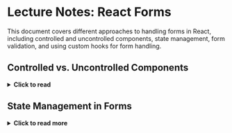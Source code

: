 #  Lecture Notes: React Forms
This document covers different approaches to handling forms in React, including controlled and uncontrolled components, state management, form validation, and using custom hooks for form handling.

## Controlled vs. Uncontrolled Components
<details> <summary><strong>Click to read</strong></summary>

**Controlled Components**
* React manages the form state.
* The input field is directly linked to the component state via useState.
* Every keystroke updates the state, ensuring a single source of truth.

**Example:**
```jsx
function ControlledForm() {
  const [name, setName] = React.useState("");

  const handleChange = (e) => {
    setName(e.target.value);
  };

  const handleSubmit = (e) => {
    e.preventDefault();
    alert(`Name: ${name}`);
  };

  return (
    <form onSubmit={handleSubmit}>
      <input type="text" value={name} onChange={handleChange} />
      <button type="submit">Submit</button>
    </form>
  );
}
```
**Advantages:**
* Easier to control and validate data.
* Ensures data consistency.
* React handles data updates.

**Disadvantages:**
* More re-renders can lead to performance issues with large forms.

## Uncontrolled Components
* Form inputs are managed by the DOM.
* Uses useRef to access input values when needed.

**Example:**
```jsx

function UncontrolledForm() {
  const nameInput = React.useRef(null);

  const handleSubmit = (e) => {
    e.preventDefault();
    alert(`Name: ${nameInput.current.value}`);
  };

  return (
    <form onSubmit={handleSubmit}>
      <input type="text" ref={nameInput} />
      <button type="submit">Submit</button>
    </form>
  );
}

```
**Advantages:**
* Less state management overhead.
* Good for simple, non-interactive forms.

**Disadventages:**
* Harder to validate fields dynamically.
* Does not update UI state in real-time.

</details>







## State Management in Forms
<details> <summary><strong>Click to read more</strong></summary>

**Using useState**
* Stores form data as an object.
* Updates values dynamically.


**Example:**

This hook manages a boolean toggle state.
```jsx
import { useState } from "react";

function MyForm() {
  const [formData, setFormData] = useState({ name: "", email: "" });

  const handleChange = (e) => {
    const { name, value } = e.target;
    setFormData((prev) => ({ ...prev, [name]: value }));
  };

  const handleSubmit = (e) => {
    e.preventDefault();
    alert(`Name: ${formData.name}\nEmail: ${formData.email}`);
  };

  return (
    <form onSubmit={handleSubmit}>
      <input type="text" name="name" value={formData.name} onChange={handleChange} />
      <input type="email" name="email" value={formData.email} onChange={handleChange} />
      <button type="submit">Submit</button>
    </form>
  );
}
```
**Using useReducer for Complex Forms**
* Better for large-scale applications.
* Centralized state management with a reducer function.


**Example:**
```jsx
import { useReducer } from "react";

function formReducer(state, action) {
  switch (action.type) {
    case "SET_FIELD":
      return { ...state, [action.field]: action.value };
    case "RESET_FORM":
      return { name: "", email: "" };
    default:
      return state;
  }
}

function MyForm() {
  const [state, dispatch] = useReducer(formReducer, { name: "", email: "" });

  const handleChange = (e) => {
    dispatch({ type: "SET_FIELD", field: e.target.name, value: e.target.value });
  };

  const handleSubmit = (e) => {
    e.preventDefault();
    alert(`Name: ${state.name}\nEmail: ${state.email}`);
    dispatch({ type: "RESET_FORM" });
  };

  return (
    <form onSubmit={handleSubmit}>
      <input type="text" name="name" value={state.name} onChange={handleChange} />
      <input type="email" name="email" value={state.email} onChange={handleChange} />
      <button type="submit">Submit</button>
    </form>
  );
}
```

### Form Validation in React
<details> <summary><strong>Click to read more</strong></summary>

**Basic Validation Using JavaScript**
```js
const validateEmail = (email) => {
  const re = /\S+@\S+\.\S+/;
  return re.test(email);
};
```
* HTML5 Validation: Required, min/max length, patterns.
* JS Validation: Custom regex, advanced validation logic.
* Combined Approach: Use HTML5 for basic validation and JS for complex rules.

</details>

### Custom Hooks for Form Handling
<details> <summary><strong>Click to read more</strong></summary>

**Extracts logic into a reusable hook.**

**Example:**
```js
import { useState } from "react";

function useForm(initialValues) {
  const [values, setValues] = useState(initialValues);
  const [errors, setErrors] = useState({});

  const handleChange = (e) => {
    const { name, value } = e.target;
    setValues((prev) => ({ ...prev, [name]: value }));
  };

  const validate = () => {
    const newErrors = {};
    if (!values.name.trim()) newErrors.name = "Name is required";
    if (!values.email.trim()) newErrors.email = "Email is required";
    setErrors(newErrors);
    return newErrors;
  };

  const resetForm = () => {
    setValues(initialValues);
    setErrors({});
  };

  return { values, errors, handleChange, resetForm, validate };
}

export default useForm;
```
**Usage in a Component:**
```js
import useForm from "./useForm";

function MyForm() {
  const { values, errors, handleChange, resetForm, validate } = useForm({ name: "", email: "" });

  const handleSubmit = (e) => {
    e.preventDefault();
    if (Object.keys(validate()).length > 0) return;
    alert(`Name: ${values.name}\nEmail: ${values.email}`);
    resetForm();
  };

  return (
    <form onSubmit={handleSubmit}>
      <input type="text" name="name" value={values.name} onChange={handleChange} />
      <input type="email" name="email" value={values.email} onChange={handleChange} />
      <button type="submit">Submit</button>
    </form>
  );
}
```

</details>

## Conclusion
- **Controlled components** provide better control over input.
- **Uncontrolled components** are useful for simple forms.
- **useReducer** is helpful for complex forms.
- **Custom hooks** make form handling reusable and scalable.
